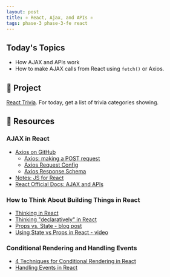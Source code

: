 ```yaml
---
layout: post
title: ⚛ React, Ajax, and APIs ⚛
tags: phase-3 phase-3-fe react
---
```


## Today's Topics

- How AJAX and APIs work
- How to make AJAX calls from React using `fetch()` or Axios.

## 🎯 Project

[React Trivia](https://classroom.github.com/a/eb_mlESp). For today, get a list of trivia categories showing.

## 🔖 Resources

### AJAX in React

- [Axios on GitHub](https://github.com/axios/axios)
  - [Axios: making a POST request](https://github.com/axios/axios#axiosconfig)
  - [Axios Request Config](https://github.com/axios/axios#request-config)
  - [Axios Response Schema](https://github.com/axios/axios#response-schema)
- [Notes: JS for React](https://github.com/momentumlearn/student-resources/blob/main/articles/js-for-react.md)
- [React Official Docs: AJAX and APIs](https://reactjs.org/docs/faq-ajax.html)

### How to Think About Building Things in React

- [Thinking in React](https://reactjs.org/docs/thinking-in-react.html)
- [Thinking "declaratively" in React](https://daveceddia.com/thinking-statefully/)
- [Props vs. State - blog post](https://lucybain.com/blog/2016/react-state-vs-pros/)
- [Using State vs Props in React - video](https://www.youtube.com/watch?v=IYvD9oBCuJI)

### Conditional Rendering and Handling Events

- [4 Techniques for Conditional Rendering in React](https://linguinecode.com/post/4-techniques-conditional-render-react-props-state)
- [Handling Events in React](https://blog.logrocket.com/a-guide-to-react-onclick-event-handlers-d411943b14dd/)

